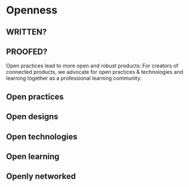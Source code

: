 # Openness

## WRITTEN?
## PROOFED?

Open practices lead to more open and robust products: For creators of connected products, we advocate for open practices & technologies and learning together as a professional learning community.

## Open practices
## Open designs
## Open technologies 
## Open learning
## Openly networked
